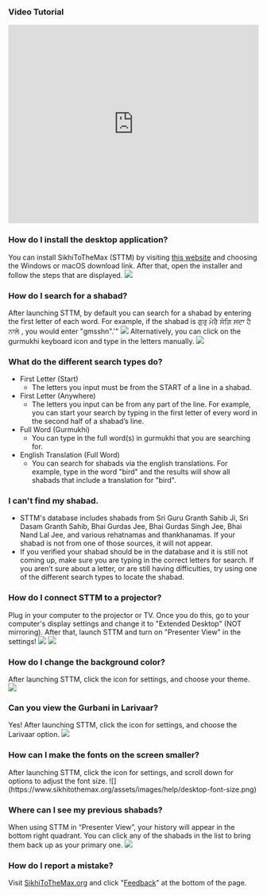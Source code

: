 ###  Video Tutorial

<div class="video-wrapper"><iframe width="100%" height="400px" src="https://www.youtube.com/embed/ZDX8nPkDBSc" frameborder="0" allow="autoplay; encrypted-media" allowfullscreen=""></iframe></div>

### How do I install the desktop application?

You can install SikhiToTheMax (STTM) by visiting [this website](https://khalisfoundation.org/portfolio/sikhitothemax-everywhere/) and choosing the Windows or macOS download link. After that, open the installer and follow the steps that are displayed. ![](https://www.sikhitothemax.org/assets/images/help/desktop-search-ex.png)

### How do I search for a shabad?

After launching STTM, by default you can search for a shabad by entering the first letter of each word. For example, if the shabad is ਗੁਰੁ ਮੇਰੈ ਸੰਗਿ ਸਦਾ ਹੈ ਨਾਲੇ , you would enter "gmsshn".'" ![](https://www.sikhitothemax.org/assets/images/help/desktop-search-ex.png) Alternatively, you can click on the gurmukhi keyboard icon and type in the letters manually. ![](https://www.sikhitothemax.org/assets/images/help/desktop-keyboard.png)

### What do the different search types do?

*   First Letter (Start)
    *   The letters you input must be from the START of a line in a shabad.
*   First Letter (Anywhere)
    *   The letters you input can be from any part of the line. For example, you can start your search by typing in the first letter of every word in the second half of a shabad’s line.
*   Full Word (Gurmukhi)
    *   You can type in the full word(s) in gurmukhi that you are searching for.
*   English Translation (Full Word)
    *   You can search for shabads via the english translations. For example, type in the word "bird" and the results will show all shabads that include a translation for "bird".

### I can't find my shabad.

*   STTM's database includes shabads from Sri Guru Granth Sahib Ji, Sri Dasam Granth Sahib, Bhai Gurdas Jee, Bhai Gurdas Singh Jee, Bhai Nand Lal Jee, and various rehatnamas and thankhanamas. If your shabad is not from one of those sources, it will not appear.
*   If you verified your shabad should be in the database and it is still not coming up, make sure you are typing in the correct letters for search. If you aren’t sure about a letter, or are still having difficulties, try using one of the different search types to locate the shabad.


### How do I connect STTM to a projector?

Plug in your computer to the projector or TV. Once you do this, go to your computer's display settings and change it to "Extended Desktop" (NOT mirroring). After that, launch STTM and turn on "Presenter View" in the settings! ![](https://www.sikhitothemax.org/assets/images/help/desktop-extend-pc.png) ![](https://www.sikhitothemax.org/assets/images/help/desktop-extend-mac.png)

### How do I change the background color?

After launching STTM, click the icon for settings, and choose your theme. ![](https://www.sikhitothemax.org/assets/images/help/desktop-theme.png)

### Can you view the Gurbani in Larivaar?

Yes! After launching STTM, click the icon for settings, and choose the Larivaar option. ![](https://www.sikhitothemax.org/assets/images/help/desktop-larivaar.png)</div>


### How can I make the fonts on the screen smaller?

<div>After launching STTM, click the icon for settings, and scroll down for options to adjust the font size. ![](https://www.sikhitothemax.org/assets/images/help/desktop-font-size.png)</div>

### Where can I see my previous shabads?

When using STTM in “Presenter View”, your history will appear in the bottom right quadrant. You can click any of the shabads in the list to bring them back up as your primary one. ![](https://www.sikhitothemax.org/assets/images/help/desktop-history.png)

### How do I report a mistake?

Visit [SikhiToTheMax.org](https://sikhitothemax.org) and click "[Feedback](https://goo.gl/plk23h)" at the bottom of the page.

